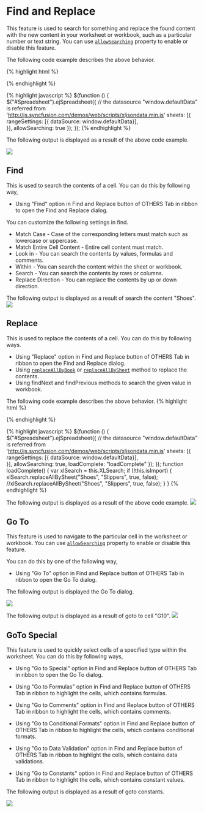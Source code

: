 # Find and Replace

This feature is used to search for something and replace the found content with the new content in your worksheet or workbook, such as a particular number or text string. You can use [`allowSearching`](https://help.syncfusion.com/js/api/ejspreadsheet#members:allowsearching "allowSearching") property to enable or disable this feature.

The following code example describes the above behavior.

{% highlight html %}
<div id="Spreadsheet"></div> 
{% endhighlight %}

{% highlight javascript %}
$(function () {
    $("#Spreadsheet").ejSpreadsheet({
        // the datasource "window.defaultData" is referred from 'http://js.syncfusion.com/demos/web/scripts/xljsondata.min.js'
        sheets: [{
            rangeSettings: [{ dataSource: window.defaultData}],                               
        }],
        allowSearching: true
    });
});
{% endhighlight %}

The following output is displayed as a result of the above code example.

![](Find-and-Replace_images/Find-and-Replace_img1.png)

## Find

This is used to search the contents of a cell. You can do this by following way,

* Using "Find" option in Find and Replace button of OTHERS Tab in ribbon to open the Find and Replace dialog.

You can customize the following settings in find.

* Match Case - Case of the corresponding letters must match such as lowercase or uppercase.
* Match Entire Cell Content - Entire cell content must match.
* Look in - You can search the contents by values, formulas and comments.
* Within - You can search the content within the sheet or workbook.
* Search - You can search the contents by rows or columns.
* Replace Direction - You can replace the contents by up or down direction.

The following output is displayed as a result of search the content "Shoes".
![](Find-and-Replace_images/Find-and-Replace_img2.png)

## Replace

This is used to replace the contents of a cell. You can do this by following ways.

* Using "Replace" option in Find and Replace button of OTHERS Tab in ribbon to open the Find and Replace dialog.
* Using [`replaceAllByBook`](https://help.syncfusion.com/js/api/ejspreadsheet#methods:xlsearch-replaceallbybook "replaceAllByBook") or [`replaceAllBySheet`](https://help.syncfusion.com/js/api/ejspreadsheet#methods:xlsearch-replaceallbysheet "replaceAllBySheet") method to replace the contents.
* Using findNext and findPrevious methods to search the given value in workbook.

The following code example describes the above behavior.
{% highlight html %}
<div id="Spreadsheet"></div> 
{% endhighlight %}

{% highlight javascript %}
$(function () {
    $("#Spreadsheet").ejSpreadsheet({
        // the datasource "window.defaultData" is referred from 'http://js.syncfusion.com/demos/web/scripts/xljsondata.min.js'
        sheets: [{
            rangeSettings: [{ dataSource: window.defaultData}],                               
        }],
        allowSearching: true,
        loadComplete: "loadComplete"
    });
});
function loadComplete() {
    var xlSearch = this.XLSearch;
    if (!this.isImport) {
        xlSearch.replaceAllBySheet("Shoes", "Slippers", true, false); 
        //xlSearch.replaceAllBySheet("Shoes", "Slippers", true, false);
    }
}
{% endhighlight %}

The following output is displayed as a result of the above code example.
![](Find-and-Replace_images/Find-and-Replace_img3.png)

## Go To

This feature is used to navigate to the particular cell in the worksheet or workbook. You can use [`allowSearching`](https://help.syncfusion.com/js/api/ejspreadsheet#members:allowsearching "allowSearching") property to enable or disable this feature.

You can do this by one of the following way,

* Using "Go To" option in Find and Replace button of OTHERS Tab in ribbon to open the Go To dialog.

The following output is displayed the Go To dialog.

![](Find-and-Replace_images/Find-and-Replace_img4.png)

The following output is displayed as a result of goto to cell "G10".
![](Find-and-Replace_images/Find-and-Replace_img5.png)

## GoTo Special

This feature is used to quickly select cells of a specified type within the worksheet. You can do this by following ways,

* Using "Go to Special" option in Find and Replace button of OTHERS Tab in ribbon to open the Go To dialog.

* Using "Go to Formulas" option in Find and Replace button of OTHERS Tab in ribbon to highlight the cells, which contains formulas.

* Using "Go to Comments" option in Find and Replace button of OTHERS Tab in ribbon to highlight the cells, which contains comments.

* Using "Go to Conditional Formats" option in Find and Replace button of OTHERS Tab in ribbon to highlight the cells, which contains conditional formats.

* Using "Go to Data Validation" option in Find and Replace button of OTHERS Tab in ribbon to highlight the cells, which contains data validations.

* Using "Go to Constants" option in Find and Replace button of OTHERS Tab in ribbon to highlight the cells, which contains constant values.

The following output is displayed as a result of goto constants.

![](Find-and-Replace_images/Find-and-Replace_img6.png)